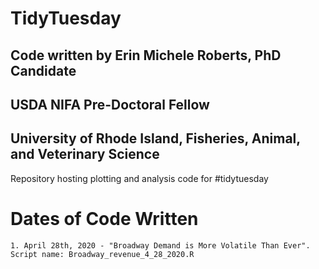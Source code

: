 # TidyTuesday

## Code written by Erin Michele Roberts, PhD Candidate
## USDA NIFA Pre-Doctoral Fellow
## University of Rhode Island, Fisheries, Animal, and Veterinary Science

Repository hosting plotting and analysis code for #tidytuesday

# Dates of Code Written

	1. April 28th, 2020 - "Broadway Demand is More Volatile Than Ever". Script name: Broadway_revenue_4_28_2020.R
